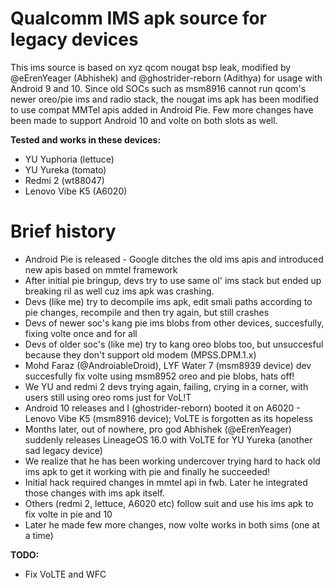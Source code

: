 # Qualcomm IMS apk source for legacy devices

This ims source is based on xyz qcom nougat bsp leak, modified by @eErenYeager (Abhishek) and @ghostrider-reborn (Adithya) for usage with Android 9 and 10. Since old SOCs such as msm8916 cannot run qcom's newer oreo/pie ims and radio stack, the nougat ims apk has been modified to use compat MMTel apis added in Android Pie. Few more changes have been made to support Android 10 and volte on both slots as well.

**Tested and works in these devices:**
- YU Yuphoria (lettuce)
- YU Yureka (tomato)
- Redmi 2 (wt88047)
- Lenovo Vibe K5 (A6020)

# Brief history
- Android Pie is released - Google ditches the old ims apis and introduced new apis based on mmtel framework
- After initial pie bringup, devs try to use same ol' ims stack but ended up breaking ril as well cuz ims apk was crashing.
- Devs (like me) try to decompile ims apk, edit smali paths according to pie changes, recompile and then try again, but still crashes
- Devs of newer soc's kang pie ims blobs from other devices, succesfully, fixing volte once and for all
- Devs of older soc's (like me) try to kang oreo blobs too, but unsuccesful because they don't support old modem (MPSS.DPM.1.x)
- Mohd Faraz (@AndroiableDroid), LYF Water 7 (msm8939 device) dev succesfully fix volte using msm8952 oreo and pie blobs, hats off!
- We YU and redmi 2 devs trying again, failing, crying in a corner, with users still using oreo roms just for VoL!T
- Android 10 releases and I (ghostrider-reborn) booted it on A6020 - Lenovo Vibe K5 (msm8916 device); VoLTE is forgotten as its hopeless
- Months later, out of nowhere, pro god Abhishek (@eErenYeager) suddenly releases LineageOS 16.0 with VoLTE for YU Yureka (another sad legacy device)
- We realize that he has been working undercover trying hard to hack old ims apk to get it working with pie and finally he succeeded!
- Initial hack required changes in mmtel api in fwb. Later he integrated those changes with ims apk itself.
- Others (redmi 2, lettuce, A6020 etc) follow suit and use his ims apk to fix volte in pie and 10
- Later he made few more changes, now volte works in both sims (one at a time)

**TODO:**
- Fix VoLTE and WFC


